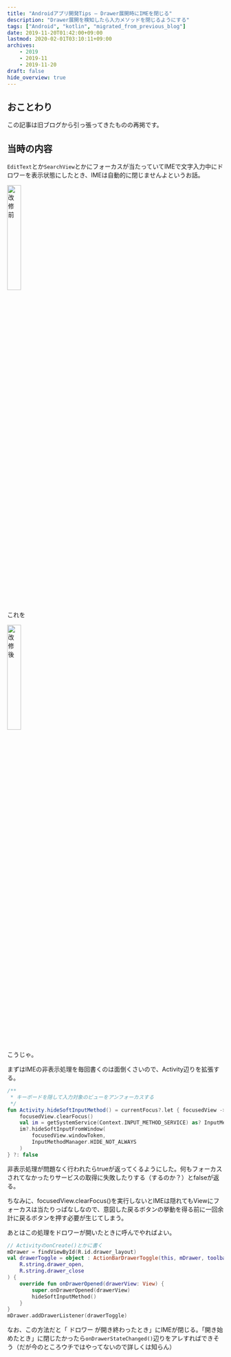 ```yaml
---
title: "Androidアプリ開発Tips – Drawer展開時にIMEを閉じる"
description: "Drawer展開を検知したら入力メソッドを閉じるようにする"
tags: ["Android", "kotlin", "migrated_from_previous_blog"]
date: 2019-11-20T01:42:00+09:00
lastmod: 2020-02-01T03:10:11+09:00
archives:
    - 2019
    - 2019-11
    - 2019-11-20
draft: false
hide_overview: true
---
```


## おことわり

この記事は旧ブログから引っ張ってきたものの再掲です。

## 当時の内容

`EditText`とか`SearchView`とかにフォーカスが当たっていてIMEで文字入力中にドロワーを表示状態にしたとき、IMEは自動的に閉じませんよというお話。

<img src="/images/2019/11_20_00_from.gif" title="改修前" width="25%"/>

これを

<img src="/images/2019/11_20_00_to.gif" title="改修後" width="25%"/>

こうじゃ。

まずはIMEの非表示処理を毎回書くのは面倒くさいので、Activity辺りを拡張する。

```kt
/**
 * キーボードを隠して入力対象のビューをアンフォーカスする
 */
fun Activity.hideSoftInputMethod() = currentFocus?.let { focusedView ->
    focusedView.clearFocus()
    val im = getSystemService(Context.INPUT_METHOD_SERVICE) as? InputMethodManager
    im?.hideSoftInputFromWindow(
        focusedView.windowToken,
        InputMethodManager.HIDE_NOT_ALWAYS
    )
} ?: false
```

非表示処理が問題なく行われたらtrueが返ってくるようにした。何もフォーカスされてなかったりサービスの取得に失敗したりする（するのか？）とfalseが返る。

ちなみに、focusedView.clearFocus()を実行しないとIMEは隠れてもViewにフォーカスは当たりっぱなしなので、意図した戻るボタンの挙動を得る前に一回余計に戻るボタンを押す必要が生じてしまう。

あとはこの処理をドロワーが開いたときに呼んでやればよい。

```kt
// ActivityのonCreate()とかに書く
mDrawer = findViewById(R.id.drawer_layout)
val drawerToggle = object : ActionBarDrawerToggle(this, mDrawer, toolbar,
    R.string.drawer_open,
    R.string.drawer_close
) {
    override fun onDrawerOpened(drawerView: View) {
        super.onDrawerOpened(drawerView)
        hideSoftInputMethod()
    }
}
mDrawer.addDrawerListener(drawerToggle)
```

なお、この方法だと「 ドロワー が開き終わったとき」にIMEが閉じる。「開き始めたとき」に閉じたかったら`onDrawerStateChanged()`辺りをアレすればできそう（だが今のところウチではやってないので詳しくは知らん）
